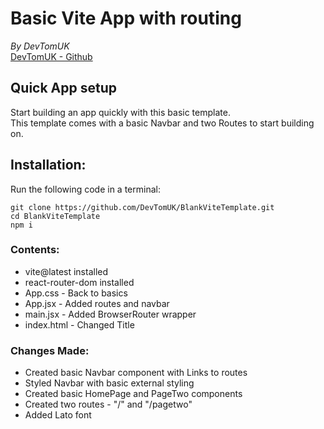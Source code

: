 # Basic Vite App with routing
*By DevTomUK*  
[DevTomUK - Github](https://github.com/DevTomUK/BlankViteTemplate)

## Quick App setup

Start building an app quickly with this basic template.  
This template comes with a basic Navbar and two Routes to start building on.  

## Installation:
Run the following code in a terminal:  

    git clone https://github.com/DevTomUK/BlankViteTemplate.git
    cd BlankViteTemplate
    npm i

### Contents:

- vite@latest installed
- react-router-dom installed
- App.css - Back to basics
- App.jsx - Added routes and navbar
- main.jsx - Added BrowserRouter wrapper
- index.html - Changed Title

### Changes Made:

- Created basic Navbar component with Links to routes
- Styled Navbar with basic external styling
- Created basic HomePage and PageTwo components
- Created two routes - "/" and "/pagetwo"
- Added Lato font